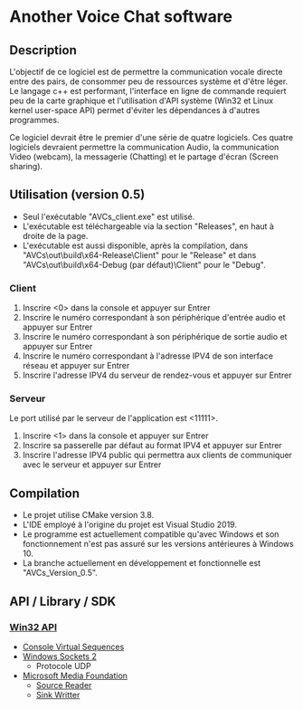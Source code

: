 # Another Voice Chat software
## Description
L'objectif de ce logiciel est de permettre la communication vocale directe entre des pairs, de consommer peu de ressources système et d'être léger.\
Le langage c++ est performant, l'interface en ligne de commande requiert peu de la carte graphique et l'utilisation d'API 
système (Win32 et Linux kernel user-space API) permet d'éviter les dépendances à d'autres programmes.

Ce logiciel devrait être le premier d'une série de quatre logiciels. Ces quatre logiciels devraient permettre la
communication Audio, la communication Video (webcam), la messagerie (Chatting) et le partage d'écran (Screen sharing).

## Utilisation (version 0.5)
*	Seul l'exécutable "AVCs_client.exe" est utilisé.
*	L'exécutable est téléchargeable via la section "Releases", en haut à droite de la page.
*	L'exécutable est aussi disponible, après la compilation, dans "AVCs\out\build\x64-Release\Client" pour le "Release" et dans "AVCs\out\build\x64-Debug (par défaut)\Client" pour le "Debug".

### Client
1.	Inscrire <0> dans la console et appuyer sur Entrer
2.	Inscrire le numéro correspondant à son périphérique d'entrée audio et appuyer sur Entrer
3.	Inscrire le numéro correspondant à son périphérique de sortie audio et appuyer sur Entrer
4.	Inscrire le numéro correspondant à l'adresse IPV4 de son interface réseau et appuyer sur Entrer
5.	Inscrire l'adresse IPV4 du serveur de rendez-vous et appuyer sur Entrer

### Serveur
Le port utilisé par le serveur de l'application est <11111>.

1.	Inscrire <1> dans la console et appuyer sur Entrer
2.	Inscrire sa passerelle par défaut au format IPV4 et appuyer sur Entrer
3.	Inscrire l'adresse IPV4 public qui permettra aux clients de communiquer avec le serveur et appuyer sur Entrer

## Compilation
*	Le projet utilise CMake version 3.8.
*	L'IDE employé à l'origine du projet est Visual Studio 2019.
*	Le programme est actuellement compatible qu'avec Windows et son fonctionnement n'est pas assuré sur les versions antérieures à Windows 10.
*	La branche actuellement en développement et fonctionnelle est "AVCs_Version_0.5".

## API / Library / SDK
### [Win32 API](https://docs.microsoft.com/en-us/windows/win32/)
*	[Console Virtual Sequences](https://docs.microsoft.com/en-us/windows/console/console-virtual-terminal-sequences)
*	[Windows Sockets 2](https://docs.microsoft.com/en-us/windows/win32/winsock/windows-sockets-start-page-2)
	*	Protocole UDP
*	[Microsoft Media Foundation](https://docs.microsoft.com/en-us/windows/win32/medfound/microsoft-media-foundation-sdk)
	*	[Source Reader](https://docs.microsoft.com/en-us/windows/win32/medfound/source-reader)
	*	[Sink Writter](https://docs.microsoft.com/en-us/windows/win32/medfound/sink-writer)
